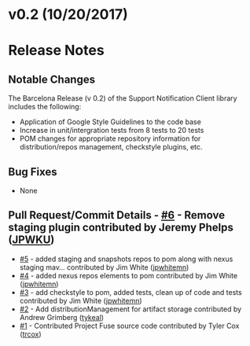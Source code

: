 # v0.2 (10/20/2017)
# Release Notes

## Notable Changes
The Barcelona Release (v 0.2) of the Support Notification Client library includes the following:
* Application of Google Style Guidelines to the code base
* Increase in unit/intergration tests from 8 tests to 20 tests
* POM changes for appropriate repository information for distribution/repos management, checkstyle plugins, etc.

## Bug Fixes
* None 

## Pull Request/Commit Details - [#6](https://github.com/edgexfoundry/support-notifications-client/pull/6) - Remove staging plugin contributed by Jeremy Phelps ([JPWKU](https://github.com/JPWKU))
 - [#5](https://github.com/edgexfoundry/support-notifications-client/pull/5) - added staging and snapshots repos to pom along with nexus staging mav… contributed by Jim White ([jpwhitemn](https://github.com/jpwhitemn))
 - [#4](https://github.com/edgexfoundry/support-notifications-client/pull/4) - added nexus repos elements to pom contributed by Jim White ([jpwhitemn](https://github.com/jpwhitemn))
 - [#3](https://github.com/edgexfoundry/support-notifications-client/pull/3) - add checkstyle to pom, added tests, clean up of code and tests contributed by Jim White ([jpwhitemn](https://github.com/jpwhitemn))
 - [#2](https://github.com/edgexfoundry/support-notifications-client/pull/2) - Add distributionManagement for artifact storage contributed by Andrew Grimberg ([tykeal](https://github.com/tykeal))
 - [#1](https://github.com/edgexfoundry/support-notifications-client/pull/1) - Contributed Project Fuse source code contributed by Tyler Cox ([trcox](https://github.com/trcox))

